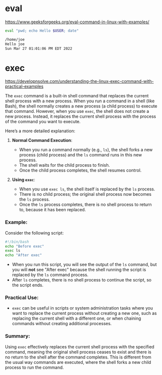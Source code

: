 # eval

https://www.geeksforgeeks.org/eval-command-in-linux-with-examples/

```bash
eval "pwd; echo Hello $USER; date"

/home/joe
Hello joe
Sun Mar 27 01:01:06 PM EDT 2022
```

# exec
https://developnsolve.com/understanding-the-linux-exec-command-with-practical-examples

The `exec` command is a built-in shell command that replaces the current shell process with a new process. When you run a command in a shell (like Bash), the shell normally creates a new process (a child process) to execute that command. However, when you use `exec`, the shell does not create a new process. Instead, it replaces the current shell process with the process of the command you want to execute.

Here’s a more detailed explanation:

1. **Normal Command Execution**:
   - When you run a command normally (e.g., `ls`), the shell forks a new process (child process) and the `ls` command runs in this new process.
   - The shell waits for the child process to finish.
   - Once the child process completes, the shell resumes control.

2. **Using `exec`**:
   - When you use `exec ls`, the shell itself is replaced by the `ls` process.
   - There is no child process; the original shell process now becomes the `ls` process.
   - Once the `ls` process completes, there is no shell process to return to, because it has been replaced.

### Example:

Consider the following script:

```sh
#!/bin/bash
echo "Before exec"
exec ls
echo "After exec"
```

- When you run this script, you will see the output of the `ls` command, but you will **not** see "After exec" because the shell running the script is replaced by the `ls` command process. 
- After `ls` completes, there is no shell process to continue the script, so the script ends.

### Practical Use:

- `exec` can be useful in scripts or system administration tasks where you want to replace the current process without creating a new one, such as replacing the current shell with a different one, or when chaining commands without creating additional processes.

### Summary:

Using `exec` effectively replaces the current shell process with the specified command, meaning the original shell process ceases to exist and there is no return to the shell after the command completes. This is different from the usual way commands are executed, where the shell forks a new child process to run the command.
